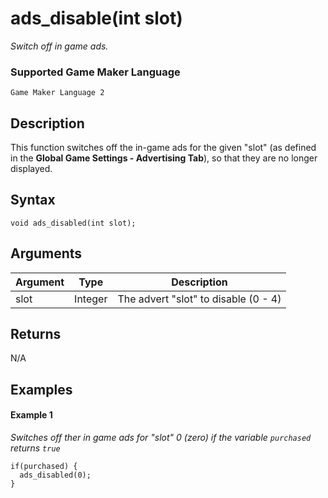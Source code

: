 # ads_disable(int slot)

*Switch off in game ads.*

### Supported Game Maker Language

`Game Maker Language 2`

## Description

This function switches off the in-game ads for the given "slot" (as defined in the **Global Game Settings - Advertising Tab**), so that they are no longer displayed.

## Syntax

```
void ads_disabled(int slot);
```

## Arguments

|Argument|Type   |Description                         |
|--------|-------|------------------------------------|
|slot    |Integer|The advert "slot" to disable (0 - 4)|

## Returns

N/A

## Examples

#### Example 1

*Switches off ther in game ads for "slot" 0 (zero) if the variable `purchased` returns `true`*
```
if(purchased) {
  ads_disabled(0);
}
```